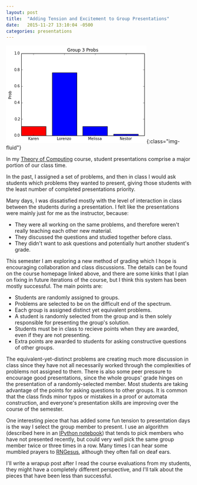 ```yaml
---
layout: post
title:  "Adding Tension and Excitement to Group Presentations"
date:   2015-11-27 13:10:04 -0500
categories: presentations
---
```

![image-title-here](/assets/group3present.png){:class="img-fluid"}

In my [Theory of Computing](http://mark.goadrich.com/courses/csci380f15) course, student presentations comprise a major portion of our class time. 

In the past, I assigned a set of problems, and then in class I would ask students which 
problems they wanted to present, giving those students with the least number of 
completed presentations priority. 

Many days, I was dissatisfied mostly with the level of interaction in class between the 
students during a presentation. I felt like the presentations were mainly just for me as 
the instructor, because:

* They were all working on the same problems, and therefore weren't really teaching 
each other new material. 
* They discussed the questions and studied together before class.
* They didn't want to ask questions and potentially hurt another student's grade. 

This semester I am exploring a new method of grading which I hope is encouraging 
collaboration and class discussions. The details can be found on the course homepage 
linked above, and there are some kinks that I plan on fixing in future iterations of 
the course, 
but I think this system has been mostly successful. The main points are:

* Students are randomly assigned to groups.
* Problems are selected to be on the difficult end of the spectrum.
* Each group is assigned distinct yet equivalent problems.
* A student is randomly selected from the group and is then solely responsible 
for presenting the group's solution.
* Students must be in class to recieve points when they are awarded, even if they are not presenting.
* Extra points are awarded to students for asking constructive questions of other groups.

The equivalent-yet-distinct problems are creating much more discussion in class since they
have not all necessarily worked through the complexities of problems not assigned to them.
There is also some peer pressure to encourage good presentations, since the whole groups'
grade hinges on the presentation of a randomly-selected member. Most students are 
taking advantage of the points for asking questions to other groups. It is common 
that the class finds minor typos or mistakes in a proof or automata construction, and
everyone's presentation skills are improving over the course of the semester.

One interesting piece that has added some fun tension to presentation days is the way I
select the group member to present. I use an algorithm (described here in an
[IPython notebook](http://nbviewer.ipython.org/url/mark.goadrich.com/courses/csci380f15/Weighted%20Class%20Presentations.ipynb)) that tends to pick members who
have not presented recently, but could very well pick the same group member twice or three
times in a row. Many times I can hear some mumbled prayers to [RNGesus](http://knowyourmeme.com/memes/rngesus),
although they often fall on deaf ears.

I'll write a wrapup post after I read the course evaluations from my students, they might
have a completely different perspective, and I'll talk about the pieces that have been
less than successful.

<!--
The delay of presentations, revise to have a 1 week window

Extra points rely on incorrect presentations.

When a presentation is unsuccessful, reasign using random alg again

tribute volunteers

students absent when selected, affects whole group, to prevent them being forced out.

One or two in each group are writing up solutions.
-->